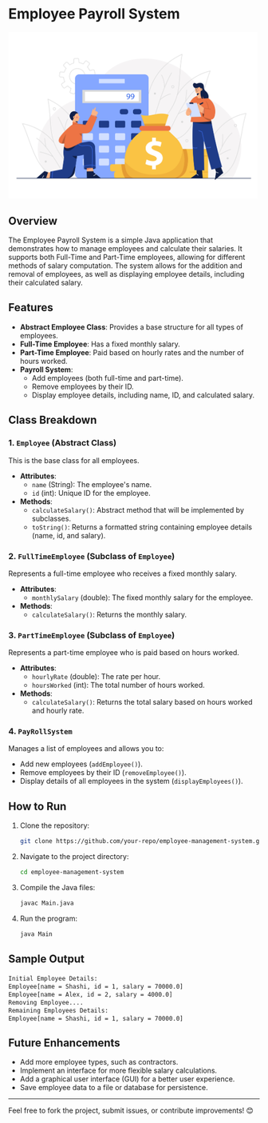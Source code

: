 # Employee Payroll System
<img src="https://github.com/nravim7/employee-payroll-system/raw/master/Mar-Business_11.jpg" alt="Employee Payroll System" width="500"/>

## Overview
The Employee Payroll System is a simple Java application that demonstrates how to manage employees and calculate their salaries. It supports both Full-Time and Part-Time employees, allowing for different methods of salary computation. The system allows for the addition and removal of employees, as well as displaying employee details, including their calculated salary.

## Features

- **Abstract Employee Class**: Provides a base structure for all types of employees.
- **Full-Time Employee**: Has a fixed monthly salary.
- **Part-Time Employee**: Paid based on hourly rates and the number of hours worked.
- **Payroll System**:
  - Add employees (both full-time and part-time).
  - Remove employees by their ID.
  - Display employee details, including name, ID, and calculated salary.

## Class Breakdown

### 1. `Employee` (Abstract Class)
This is the base class for all employees.
- **Attributes**:
  - `name` (String): The employee's name.
  - `id` (int): Unique ID for the employee.
- **Methods**:
  - `calculateSalary()`: Abstract method that will be implemented by subclasses.
  - `toString()`: Returns a formatted string containing employee details (name, id, and salary).

### 2. `FullTimeEmployee` (Subclass of `Employee`)
Represents a full-time employee who receives a fixed monthly salary.
- **Attributes**:
  - `monthlySalary` (double): The fixed monthly salary for the employee.
- **Methods**:
  - `calculateSalary()`: Returns the monthly salary.

### 3. `PartTimeEmployee` (Subclass of `Employee`)
Represents a part-time employee who is paid based on hours worked.
- **Attributes**:
  - `hourlyRate` (double): The rate per hour.
  - `hoursWorked` (int): The total number of hours worked.
- **Methods**:
  - `calculateSalary()`: Returns the total salary based on hours worked and hourly rate.

### 4. `PayRollSystem`
Manages a list of employees and allows you to:
- Add new employees (`addEmployee()`).
- Remove employees by their ID (`removeEmployee()`).
- Display details of all employees in the system (`displayEmployees()`).

## How to Run

1. Clone the repository:
   ```bash
   git clone https://github.com/your-repo/employee-management-system.git
   ```
   
2. Navigate to the project directory:
   ```bash
   cd employee-management-system
   ```

3. Compile the Java files:
   ```bash
   javac Main.java
   ```

4. Run the program:
   ```bash
   java Main
   ```

## Sample Output

```
Initial Employee Details: 
Employee[name = Shashi, id = 1, salary = 70000.0]
Employee[name = Alex, id = 2, salary = 4000.0]
Removing Employee....
Remaining Employees Details: 
Employee[name = Shashi, id = 1, salary = 70000.0]
```

## Future Enhancements

- Add more employee types, such as contractors.
- Implement an interface for more flexible salary calculations.
- Add a graphical user interface (GUI) for a better user experience.
- Save employee data to a file or database for persistence.



---

Feel free to fork the project, submit issues, or contribute improvements! 😊
